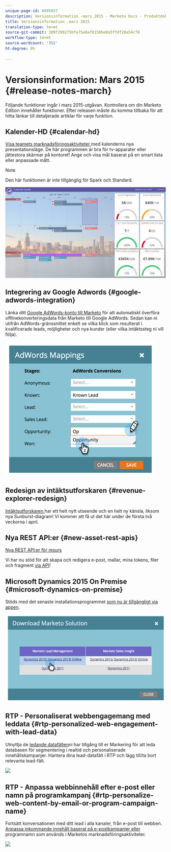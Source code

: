 ```yaml
---
unique-page-id: 6095037
description: Versionsinformation -mars 2015 - Marketo Docs - Produktdokumentation
title: Versionsinformation -mars 2015
translation-type: tm+mt
source-git-commit: 309f299275bfe75e8af0150be0a5ffdf28a54cf8
workflow-type: tm+mt
source-wordcount: '352'
ht-degree: 0%

---
```



# Versionsinformation: Mars 2015 {#release-notes-march}

Följande funktioner ingår i mars 2015-utgåvan. Kontrollera om din Marketo Edition innehåller funktioner. Efter releasen måste du komma tillbaka för att hitta länkar till detaljerade artiklar för varje funktion.

## Kalender-HD {#calendar-hd}

[Visa teamets marknadsföringsaktiviteter ](http://docs.marketo.com/display/docs/calendar+hd) med kalenderns nya presentationsläge. De här programmen är bra för tv-apparater eller jättestora skärmar på kontoret! Ange och visa mål baserat på en smart lista eller anpassade mått.

>[!NOTE]
>
>Den här funktionen är inte tillgänglig för Spark och Standard.

![](assets/image2015-3-23-11-3a39-3a15.png)

## Integrering av Google Adwords {#google-adwords-integration}

Länka ditt [Google AdWords-konto till Marketo](../../product-docs/administration/additional-integrations/add-google-adwords-as-a-launchpoint-service.md) för att automatiskt överföra offlinekonverteringsdata från Marketo till Google AdWords. Sedan kan ni utifrån AdWords-gränssnittet enkelt se vilka klick som resulterat i kvalificerade leads, möjligheter och nya kunder (eller vilka intäktssteg ni vill följa).

![](assets/image2015-3-23-11-3a50-3a55.png)

## Redesign av intäktsutforskaren {#revenue-explorer-redesign}

[Intäktsutforskaren ](http://docs.marketo.com/display/docs/revenue+explorer) har ett helt nytt utseende och en helt ny känsla, liksom nya Sunburst-diagram! Vi kommer att få ut det här under de första två veckorna i april.

## Nya REST API:er {#new-asset-rest-apis}

[Nya REST API:er för resurs](http://developers.marketo.com/)

Vi har nu stöd för att skapa och redigera e-post, mallar, mina tokens, filer och fragment [via API](http://developers.marketo.com/documentation/asset-api)!

## Microsoft Dynamics 2015 On Premise {#microsoft-dynamics-on-premise}

Stöds med det senaste installationsprogrammet [som nu är tillgängligt via appen](../../product-docs/crm-sync/microsoft-dynamics-sync/sync-setup/upgrade-the-marketo-solution-for-microsoft-dynamics.md).

![](assets/image2015-3-23-11-3a47-3a16.png)

## RTP - Personaliserat webbengagemang med leddata {#rtp-personalized-web-engagement-with-lead-data}

Utnyttja de [ledande datafälten](../../product-docs/web-personalization/using-web-segments/manage-person-data.md)ni har tillgång till er Markering för att leda databasen för segmentering i realtid och personaliserade innehållskampanjer. Hantera dina lead-datafält i RTP och lägg till/ta bort relevanta lead-fält.

![](https://lh5.googleusercontent.com/OnjwgUtNi6UxjovgMofQW2DcxCDRSsmyn_cupaw5qYROsDx0FqOc8Y-Un3w-TJG7OEckeDsk9qjQwnqhLJFaiuJFyuatMrXGUdMe9GtRgGojcuet4GUXpuCzbhEu_buqoidW7R4)

## RTP - Anpassa webbinnehåll efter e-post eller namn på programkampanj {#rtp-personalize-web-content-by-email-or-program-campaign-name}

Fortsätt konversationen med ditt lead i alla kanaler, från e-post till webben. [Anpassa inkommande innehåll baserat på e-postkampanjer eller ](../../product-docs/web-personalization/using-web-segments/web-segments.md) programnamn som används i Marketos marknadsföringsaktiviteter.

![](https://lh6.googleusercontent.com/CyX7Kh2dvBmxVtbc44DSfhqepujOsjZxoQ44StHQjgkHbrWoNUO9Bv8g8ZUH_oU-1QRTTltIb9WutoYMO5vnjjDDUmxWKS7Hyi0OSUv6nfe7JXfC-CVhFFUYA6q5kg21D556UEQ)
